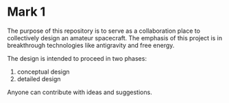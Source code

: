# Mark 1
The purpose of this repository is to serve as a collaboration place to collectively design an amateur spacecraft. The emphasis of this project is in breakthrough technologies like antigravity and free energy.

The design is intended to proceed in two phases:
1) conceptual design
2) detailed design

Anyone can contribute with ideas and suggestions.